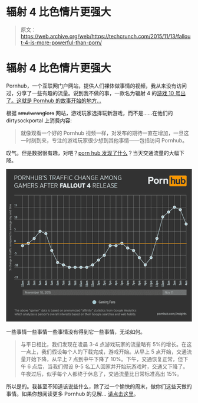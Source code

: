 # 辐射 4 比色情片更强大

> 原文：<https://web.archive.org/web/https://techcrunch.com/2015/11/13/fallout-4-is-more-powerful-than-porn/>

# 辐射 4 比色情片更强大

Pornhub，一个互联网门户网站，提供人们裸体做事情的视频，我从来没有访问过，分享了一些有趣的流量。说到我不做的事，一款名为辐射 4 的[游戏 10 号出了。这就是 Pornhub 的故事开始的地方…](https://web.archive.org/web/20230306040230/https://techcrunch.com/2015/06/03/heres-your-first-look-at-fallout-4/)

根据 ~~smutwranglers~~ 网站，游戏玩家选择玩新游戏，而不是……在他们的 dirtysockportal 上消费内容:

> 就像观看一个好的 Pornhub 视频一样，对发布的期待一直在增加，一旦这一时刻到来，专注的游戏玩家很少想到其他事情——包括访问 Pornhub。

叹气。但是数据很有趣，对吧？[porn hub 发现了什么](https://web.archive.org/web/20230306040230/http://www.pornhub.com/insights/fallout-4-release-traffic)？当天交通流量的大幅下降。

![pornhub-insights-fallout-4-general-gamer-traffic (2)](img/ab3bf35c55256e89bdd0b54f75ec5121.png)

一些事情一些事情一些事情没有得到它一些事情，无论如何。

> 与平日相比，我们发现在凌晨 3-4 点游戏玩家的流量略有 5%的增长。在这一点上，我们假设每个人的下载完成，游戏开始。从早上 5 点开始，交通流量开始下降，从早上 7 点到中午下降了 10%。下午，交通恢复正常，但下午 6 点后，当我们假设 9-5 名工人回家并开始玩游戏时，交通又下降了。午夜过后，似乎每个人都终于休息了，交通流量比日常标准高出 15%。

所以是的。我甚至不知道该说些什么，除了过一个愉快的周末，做你们这些天做的事情。如果你想阅读更多 Pornhub 的见解… [请点击这里](https://web.archive.org/web/20230306040230/http://www.pornhub.com/insights)。